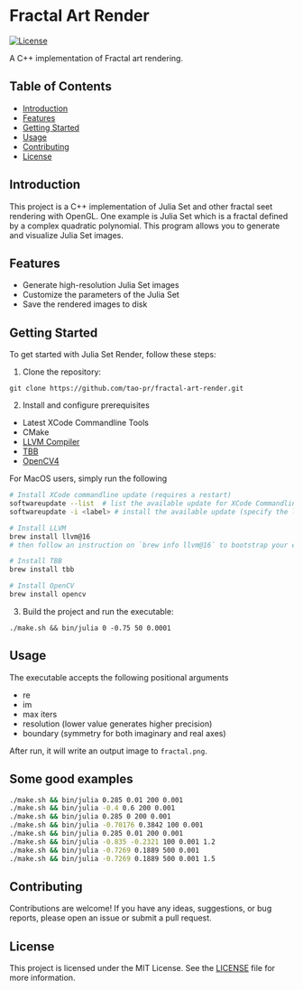 # Fractal Art Render

[![License](https://img.shields.io/badge/license-MIT-blue.svg)](https://github.com/tao-pr/julia-set-cpp/blob/main/LICENSE)

A C++ implementation of Fractal art rendering.

## Table of Contents

- [Introduction](#introduction)
- [Features](#features)
- [Getting Started](#getting-started)
- [Usage](#usage)
- [Contributing](#contributing)
- [License](#license)

## Introduction

This project is a C++ implementation of Julia Set and other fractal seet rendering with OpenGL. One example is Julia Set which is a fractal defined by a complex quadratic polynomial. This program allows you to generate and visualize Julia Set images.

## Features

- Generate high-resolution Julia Set images
- Customize the parameters of the Julia Set
- Save the rendered images to disk

## Getting Started

To get started with Julia Set Render, follow these steps:

1. Clone the repository:

  ```shell
  git clone https://github.com/tao-pr/fractal-art-render.git
  ```

2. Install and configure prerequisites

- Latest XCode Commandline Tools
- CMake
- [LLVM Compiler](https://github.com/llvm/llvm-project/tree/main)
- [TBB](https://github.com/oneapi-src/oneTBB)
- [OpenCV4](https://opencv.org/releases/)

For MacOS users, simply run the following

```sh
# Install XCode commandline update (requires a restart)
softwareupdate --list  # list the available update for XCode Commandline Tools
softwareupdate -i <label> # install the available update (specify the label got from previous command)

# Install LLVM
brew install llvm@16
# then follow an instruction on `brew info llvm@16` to bootstrap your environment

# Install TBB
brew install tbb

# Install OpenCV
brew install opencv
```

3. Build the project and run the executable:

  ```shell
  ./make.sh && bin/julia 0 -0.75 50 0.0001
  ```

## Usage

The executable accepts the following positional arguments

- re
- im
- max iters
- resolution (lower value generates higher precision)
- boundary (symmetry for both imaginary and real axes)

After run, it will write an output image to `fractal.png`.

## Some good examples

```sh
./make.sh && bin/julia 0.285 0.01 200 0.001
./make.sh && bin/julia -0.4 0.6 200 0.001
./make.sh && bin/julia 0.285 0 200 0.001
./make.sh && bin/julia -0.70176 0.3842 100 0.001
./make.sh && bin/julia 0.285 0.01 200 0.001
./make.sh && bin/julia -0.835 -0.2321 100 0.001 1.2
./make.sh && bin/julia -0.7269 0.1889 500 0.001
./make.sh && bin/julia -0.7269 0.1889 500 0.001 1.5
```

## Contributing

Contributions are welcome! If you have any ideas, suggestions, or bug reports, please open an issue or submit a pull request.

## License

This project is licensed under the MIT License. See the [LICENSE](LICENSE) file for more information.

